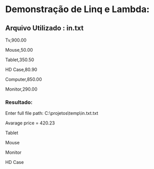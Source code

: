 <h1> Demonstração de Linq e Lambda: </h1>
<h2> Arquivo Utilizado : in.txt</h2>
<p> Tv,900.00 </p>
<p> Mouse,50.00 </p>
<p>Tablet,350.50 </p>
<p> HD Case,80.90 </p>
<p> Computer,850.00 </p>
<p> Monitor,290.00 </p>

<h3> Resultado: </h3>
<p> Enter full file path: C:\projetos\temp\in.txt.txt </p>
<p> Avarage price = 420.23 </p>
<p> Tablet </p>
<p> Mouse </p>
<p> Monitor </p>
<p> HD Case </p>
